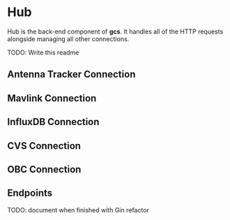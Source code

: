 # Hub

Hub is the back-end component of **gcs**. It handles all of the HTTP requests alongside managing all other connections.

TODO: Write this readme

## Antenna Tracker Connection

## Mavlink Connection

## InfluxDB Connection

## CVS Connection

## OBC Connection

## Endpoints

TODO: document when finished with Gin refactor
